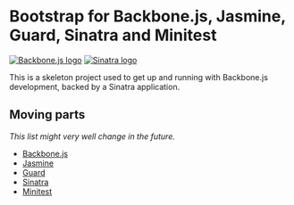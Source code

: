 # Bootstrap for Backbone.js, Jasmine, Guard, Sinatra and Minitest

[![Backbone.js logo](http://documentcloud.github.com/backbone/docs/images/backbone.png)](http://documentcloud.github.com/backbone/)
[![Sinatra logo](http://www.sinatrarb.com/images/logo.gif)](http://www.sinatrarb.com/)

This is a skeleton project used to get up and running with
Backbone.js development, backed by a Sinatra application.

## Moving parts

_This list might very well change in the future._

 - [Backbone.js](http://documentcloud.github.com/backbone/)
 - [Jasmine](http://pivotal.github.com/jasmine/)
 - [Guard](https://github.com/guard/guard)
 - [Sinatra](http://www.sinatrarb.com/)
 - [Minitest](https://github.com/seattlerb/minitest)

